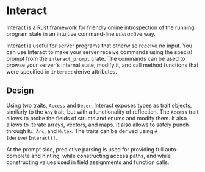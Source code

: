 # Interact

Interact is a Rust framework for friendly online introspection of the running program state in an intuitive command-line *interact*ive way.

Interact is useful for server programs that otherwise receive no input. You can use Interact to make your server receive commands using the special prompt from the `interact_prompt` crate. The commands can be used to browse your server's internal state, modify it, and call method functions that were specified in `interact` derive attributes.

## Design

Using two traits, `Access` and `Deser`, Interact exposes types as trait objects, similarly to the `Any` trait, but with a functionality of reflection. The `Access` trait allows to probe the fields of structs and enums and modify them. It also allows to iterate arrays, vectors, and maps. It also allows to safely punch through `Rc`, `Arc`, and  `Mutex`. The traits can be derived using `#[derive(Interact)]`.

At the prompt side, predictive parsing is used for providing full auto-complete and hinting, while constructing access paths, and while constructing values used in field assignments and function calls.
